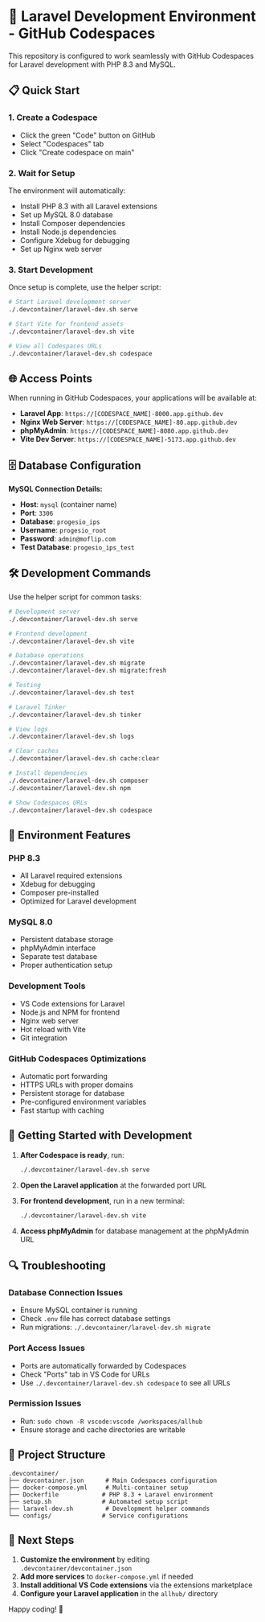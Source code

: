 # 🚀 Laravel Development Environment - GitHub Codespaces

This repository is configured to work seamlessly with GitHub Codespaces for Laravel development with PHP 8.3 and MySQL.

## 📋 Quick Start

### 1. **Create a Codespace**
- Click the green "Code" button on GitHub
- Select "Codespaces" tab
- Click "Create codespace on main"

### 2. **Wait for Setup**
The environment will automatically:
- Install PHP 8.3 with all Laravel extensions
- Set up MySQL 8.0 database
- Install Composer dependencies
- Install Node.js dependencies
- Configure Xdebug for debugging
- Set up Nginx web server

### 3. **Start Development**
Once setup is complete, use the helper script:

```bash
# Start Laravel development server
./.devcontainer/laravel-dev.sh serve

# Start Vite for frontend assets
./.devcontainer/laravel-dev.sh vite

# View all Codespaces URLs
./.devcontainer/laravel-dev.sh codespace
```

## 🌐 Access Points

When running in GitHub Codespaces, your applications will be available at:

- **Laravel App**: `https://[CODESPACE_NAME]-8000.app.github.dev`
- **Nginx Web Server**: `https://[CODESPACE_NAME]-80.app.github.dev`
- **phpMyAdmin**: `https://[CODESPACE_NAME]-8080.app.github.dev`
- **Vite Dev Server**: `https://[CODESPACE_NAME]-5173.app.github.dev`

## 🗄️ Database Configuration

**MySQL Connection Details:**
- **Host**: `mysql` (container name)
- **Port**: `3306`
- **Database**: `progesio_ips`
- **Username**: `progesio_root`
- **Password**: `admin@moflip.com`
- **Test Database**: `progesio_ips_test`

## 🛠️ Development Commands

Use the helper script for common tasks:

```bash
# Development server
./.devcontainer/laravel-dev.sh serve

# Frontend development
./.devcontainer/laravel-dev.sh vite

# Database operations
./.devcontainer/laravel-dev.sh migrate
./.devcontainer/laravel-dev.sh migrate:fresh

# Testing
./.devcontainer/laravel-dev.sh test

# Laravel Tinker
./.devcontainer/laravel-dev.sh tinker

# View logs
./.devcontainer/laravel-dev.sh logs

# Clear caches
./.devcontainer/laravel-dev.sh cache:clear

# Install dependencies
./.devcontainer/laravel-dev.sh composer
./.devcontainer/laravel-dev.sh npm

# Show Codespaces URLs
./.devcontainer/laravel-dev.sh codespace
```

## 🔧 Environment Features

### **PHP 8.3**
- All Laravel required extensions
- Xdebug for debugging
- Composer pre-installed
- Optimized for Laravel development

### **MySQL 8.0**
- Persistent database storage
- phpMyAdmin interface
- Separate test database
- Proper authentication setup

### **Development Tools**
- VS Code extensions for Laravel
- Node.js and NPM for frontend
- Nginx web server
- Hot reload with Vite
- Git integration

### **GitHub Codespaces Optimizations**
- Automatic port forwarding
- HTTPS URLs with proper domains
- Persistent storage for database
- Pre-configured environment variables
- Fast startup with caching

## 🚀 Getting Started with Development

1. **After Codespace is ready**, run:
   ```bash
   ./.devcontainer/laravel-dev.sh serve
   ```

2. **Open the Laravel application** at the forwarded port URL

3. **For frontend development**, run in a new terminal:
   ```bash
   ./.devcontainer/laravel-dev.sh vite
   ```

4. **Access phpMyAdmin** for database management at the phpMyAdmin URL

## 🔍 Troubleshooting

### **Database Connection Issues**
- Ensure MySQL container is running
- Check `.env` file has correct database settings
- Run migrations: `./.devcontainer/laravel-dev.sh migrate`

### **Port Access Issues**
- Ports are automatically forwarded by Codespaces
- Check "Ports" tab in VS Code for URLs
- Use `./.devcontainer/laravel-dev.sh codespace` to see all URLs

### **Permission Issues**
- Run: `sudo chown -R vscode:vscode /workspaces/allhub`
- Ensure storage and cache directories are writable

## 📁 Project Structure

```
.devcontainer/
├── devcontainer.json      # Main Codespaces configuration
├── docker-compose.yml     # Multi-container setup
├── Dockerfile            # PHP 8.3 + Laravel environment
├── setup.sh              # Automated setup script
├── laravel-dev.sh         # Development helper commands
└── configs/              # Service configurations
```

## 🎯 Next Steps

1. **Customize the environment** by editing `.devcontainer/devcontainer.json`
2. **Add more services** to `docker-compose.yml` if needed
3. **Install additional VS Code extensions** via the extensions marketplace
4. **Configure your Laravel application** in the `allhub/` directory

Happy coding! 🎉
